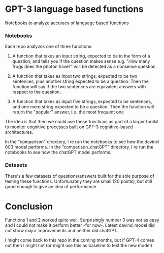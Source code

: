 # GPT-3 language based functions
Notebooks to analyze accuracy of language based functions

### Notebooks

Each repo analyzes one of three functions:

1. A function that takes an input string, expected to be in the form of a question, and tells you if the question makes sense
e.g.  "How many frogs does the photon have?" will be detected as a nonsense question.

2. A function that takes as input two strings, expected to be two sentences, plus another string expected to be a question.  Then the function will say if the two sentences are equivalent answers with respect to the question.

3. A function that takes as input five strings, expected to be sentences, and one more string expected to be a question.  Then the function will return the "popular" answer, i.e. the most frequent one

The idea is that then we could use these functions as part of a larger toolkit to monitor cognitive processes built on GPT-3 cognitive-based architectures.

In the "comparison" directory, I re run the notebooks to see how the davinci 003 model performs.
In the  "comparison_chatGPT" directory, I re run the notebooks to see how the chatGPT model performs.

### Datasets

There's a few datasets of questions/answers built for the sole purpose of testing these functions.  Unfortunately they are small (20 points), but still good enough to give an idea of performance.

# Conclusion

Functions 1 and 2 worked quite well.  Surprisingly number 3 was not as easy and I could not make it perform better -for now-. Latest davinci model did not show major improvements and neither did chatGPT.

I might come back to this repo in the coming months, but if GPT-4 comes out then I might not (or might use this as baseline to test the new model)

